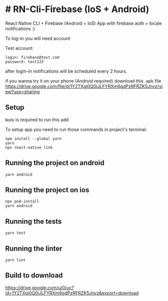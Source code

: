 # # RN-Cli-Firebase (IoS + Android)

React Native CLI + Firebase (Android + IoS)
App with firebase auth + locale notifications :)

To log-in you will need account

Test account:
```
login: firebase@test.com
password: test123
```

after login-in notifications will be scheduled every 2 hours.

if you wanna try it on your phone (Android required) download this .apk file
https://drive.google.com/file/d/1Y2TXgi0Q0iJLFYRXm6gdPzRFRZK5Jnvz/view?usp=sharing

## Setup

`Node` is required to run this add

To setup app you need to run those commands in project's terminal:

```
npm install --global yarn
yarn
npx react-native link
```

## Running the project on android

```
yarn android
```

## Running the project on ios

```
npx pod-install
yarn android
```

## Running the tests

```
yarn test
```

## Running the linter

```
yarn lint
```

## Build to download

https://drive.google.com/u/0/uc?id=1Y2TXgi0Q0iJLFYRXm6gdPzRFRZK5Jnvz&export=download
